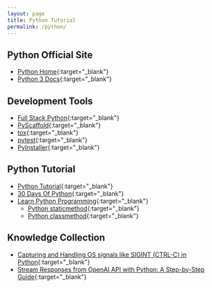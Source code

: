 ```yaml
---
layout: page
title: Python Tutorial
permalink: /python/
---
```


## Python Official Site

- [Python Home](https://www.python.org/){:target="_blank"}
- [Python 3 Docs](https://docs.python.org/3/){:target="_blank"}

## Development Tools

- [Full Stack Python](https://www.fullstackpython.com/){:target="_blank"}
- [PyScaffold](https://pyscaffold.org/){:target="_blank"}
- [tox](https://tox.wiki/){:target="_blank"}
- [pytest](https://docs.pytest.org/){:target="_blank"}
- [PyInstaller](https://pyinstaller.org/){:target="_blank"}

## Python Tutorial

- [Python Tutorial](https://www.w3schools.com/python/){:target="_blank"}
- [30 Days Of Python](https://teclado.com/30-days-of-python/){:target="_blank"}
- [Learn Python Programming](https://www.programiz.com/python-programming){:target="_blank"}
  - [Python staticmethod](https://www.programiz.com/python-programming/methods/built-in/staticmethod){:target="_blank"}
  - [Python classmethod](https://www.programiz.com/python-programming/methods/built-in/classmethod){:target="_blank"}

## Knowledge Collection

- [Capturing and Handling OS signals like SIGINT (CTRL-C) in Python](https://www.xanthium.in/operating-system-signal-handling-in-python3#:~:text=The%20Python%20script%20will%20print,send%20to%20the%20executing%20script){:target="_blank"}
- [Stream Responses from OpenAI API with Python: A Step-by-Step Guide](https://medium.com/codingthesmartway-com-blog/stream-responses-from-openai-api-with-python-a-step-by-step-guide-1f5d2fa5926f){:target="_blank"}
